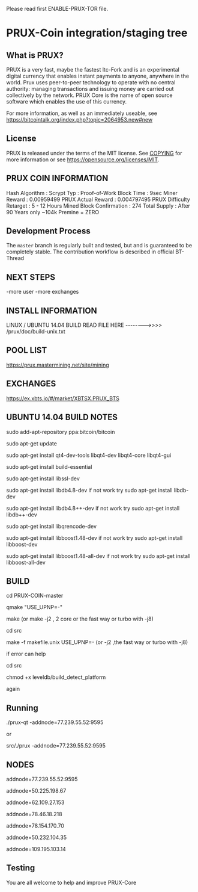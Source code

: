 Please read first ENABLE-PRUX-TOR file.

PRUX-Coin integration/staging tree
=====================================

What is PRUX?
-------------
PRUX is a very fast, maybe the fastest ltc-Fork and is an experimental digital currency that enables instant payments to
anyone, anywhere in the world. Prux uses peer-to-peer technology to operate
with no central authority: managing transactions and issuing money are carried
out collectively by the network. PRUX Core is the name of open source
software which enables the use of this currency. 

For more information, as well as an immediately useable,
see https://bitcointalk.org/index.php?topic=2064953.new#new


License
-------
PRUX is released under the terms of the MIT license. See [COPYING](COPYING) for more
information or see https://opensource.org/licenses/MIT.


PRUX COIN INFORMATION
---------------------
Hash Algorithm : Scrypt
Typ : Proof-of-Work
Block Time : 9sec
Miner Reward : 0.00959499 PRUX
Actual Reward : 0.004797495 PRUX
Difficulty Retarget : 5 - 12 Hours
Mined Block Confirmation : 274
Total Supply : After 90 Years only ~104k 
Premine = ZERO


Development Process
-------------------
The `master` branch is regularly built and tested, but and is guaranteed to be
completely stable.
The contribution workflow is described in official BT-Thread


NEXT STEPS
----------
-more user
-more exchanges


INSTALL INFORMATION
-------------------
LINUX / UBUNTU 14.04 BUILD READ FILE HERE -------->>>>  /prux/doc/build-unix.txt


POOL LIST
---------
https://prux.mastermining.net/site/mining


EXCHANGES
---------
https://ex.xbts.io/#/market/XBTSX.PRUX_BTS


UBUNTU 14.04 BUILD NOTES
------------------------
sudo add-apt-repository ppa:bitcoin/bitcoin

sudo apt-get update

sudo apt-get install qt4-dev-tools libqt4-dev libqt4-core libqt4-gui

sudo apt-get install build-essential

sudo apt-get install libssl-dev

sudo apt-get install libdb4.8-dev if not work try sudo apt-get install libdb-dev

sudo apt-get install libdb4.8++-dev  if not work try sudo apt-get install libdb++-dev

sudo apt-get install libqrencode-dev

sudo apt-get install libboost1.48-dev   if not work try  sudo apt-get install libboost-dev

sudo apt-get install libboost1.48-all-dev  if not work try  sudo apt-get install libboost-all-dev


BUILD
-----

cd PRUX-COIN-master

qmake "USE_UPNP=-"

make                        (or  make -j2  , 2 core or the fast way or turbo with -j8)

cd src

make -f  makefile.unix USE_UPNP=-      (or -j2  ,the fast way or turbo with -j8)


if error can help

cd src

chmod +x leveldb/build_detect_platform

again


Running
-------

./prux-qt -addnode=77.239.55.52:9595

or

src/./prux -addnode=77.239.55.52:9595


NODES
-----

addnode=77.239.55.52:9595

addnode=50.225.198.67

addnode=62.109.27.153

addnode=78.46.18.218

addnode=78.154.170.70

addnode=50.232.104.35

addnode=109.195.103.14


Testing
-------

You are all welcome to help and improve PRUX-Core



